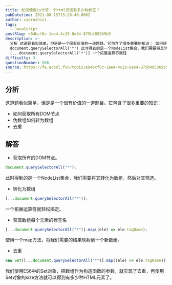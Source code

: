 ```yaml
---
title: 如何使用js计算一个html页面有多少种标签？
pubDatetime: 2021-08-15T15:28:40.000Z
author: caorushizi
tags:
  - JavaScript
postSlug: e84bcf8c-1ee4-4c28-8e64-875b485369b5
description: >-
  分析 这道题看似简单，但是是一个很有价值的一道题目。它包含了很多重要的知识： 如何获取所有DOM节点 伪数组如何转为数组 去重 解答 获取所有的DOM节点。
  document.querySelectorAll('*') 此时得到的是一个NodeList集合，我们需要将其转化为数组，然后对其筛选。 转化为数组
  [...document.querySelectorAll('*')] 一个拓展运算符就轻
difficulty: 3
questionNumber: 586
source: https://fe.ecool.fun/topic/e84bcf8c-1ee4-4c28-8e64-875b485369b5
---
```


## 分析

这道题看似简单，但是是一个很有价值的一道题目。它包含了很多重要的知识：

- 如何获取所有DOM节点
- 伪数组如何转为数组
- 去重

## 解答

- 获取所有的DOM节点。

```javascript
document.querySelectorAll("*");
```

此时得到的是一个NodeList集合，我们需要将其转化为数组，然后对其筛选。

- 转化为数组

```javascript
[...document.querySelectorAll("*")];
```

一个拓展运算符就轻松搞定。

- 获取数组每个元素的标签名

```javascript
[...document.querySelectorAll("*")].map((ele) => ele.tagName);
```

使用一个map方法，将我们需要的结果映射到一个新数组。

- 去重

```javascript
new Set([...document.querySelectorAll("*")].map((ele) => ele.tagName)).size;
```

我们使用ES6中的Set对象，把数组作为构造函数的参数，就实现了去重，再使用Set对象的size方法就可以得到有多少种HTML元素了。
